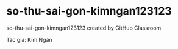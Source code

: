 # so-thu-sai-gon-kimngan123123
so-thu-sai-gon-kimngan123123 created by GitHub Classroom

Tác giả: Kim Ngân
